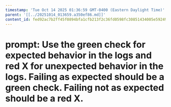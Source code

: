 ```yaml
---
timestamp: 'Tue Oct 14 2025 01:36:59 GMT-0400 (Eastern Daylight Time)'
parent: '[[../20251014_013659.a350ef86.md]]'
content_id: fed92ac7b2ff45f0894bfa1cfb213f2c36fd0598fc30851434005e59249f29f5
---
```


# prompt: Use the green check for expected behavior in the logs and red X for unexpected behavior in the logs.  Failing as expected should be a green check. Failing not as expected should be a red X.
